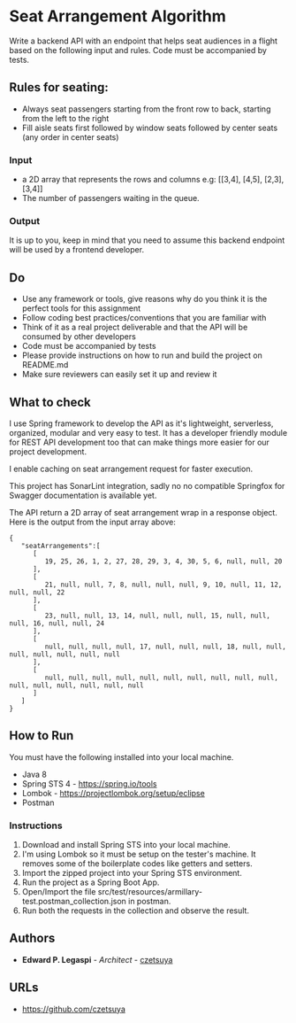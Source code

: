 # Seat Arrangement Algorithm

Write a backend API with an endpoint that helps seat audiences in a flight based on the following input and rules. 
Code must be accompanied by tests.

## Rules for seating:

 - Always seat passengers starting from the front row to back, starting from the left to the right
 - Fill aisle seats first followed by window seats followed by center seats (any order in center seats)
 
### Input
 - a 2D array that represents the rows and columns e.g: [[3,4], [4,5], [2,3], [3,4]]
 - The number of passengers waiting in the queue.
 
### Output

It is up to you, keep in mind that you need to assume this backend endpoint will be used by a frontend developer.

## Do

 - Use any framework or tools, give reasons why do you think it is the perfect tools for this assignment
 - Follow coding best practices/conventions that you are familiar with
 - Think of it as a real project deliverable and that the API will be consumed by other developers
 - Code must be accompanied by tests
 - Please provide instructions on how to run and build the project on README.md
 - Make sure reviewers can easily set it up and review it

## What to check

I use Spring framework to develop the API as it's lightweight, serverless, organized, modular and very easy to test. 
It has a developer friendly module for REST API development too that can make things more easier for our project development.

I enable caching on seat arrangement request for faster execution.

This project has SonarLint integration, sadly no no compatible Springfox for Swagger documentation is available yet.
 
The API return a 2D array of seat arrangement wrap in a response object. Here is the output from the input array above:

```
{
   "seatArrangements":[
      [
         19, 25, 26, 1, 2, 27, 28, 29, 3, 4, 30, 5, 6, null, null, 20
      ],
      [
         21, null, null, 7, 8, null, null, null, 9, 10, null, 11, 12, null, null, 22
      ],
      [
         23, null, null, 13, 14, null, null, null, 15, null, null, null, 16, null, null, 24
      ],
      [
         null, null, null, null, 17, null, null, null, 18, null, null, null, null, null, null, null
      ],
      [
         null, null, null, null, null, null, null, null, null, null, null, null, null, null, null, null
      ]
   ]
}
```
 
## How to Run

You must have the following installed into your local machine.
 
 - Java 8
 - Spring STS 4 - https://spring.io/tools
 - Lombok - https://projectlombok.org/setup/eclipse
 - Postman

### Instructions

 1. Download and install Spring STS into your local machine.
 2. I'm using Lombok so it must be setup on the tester's machine. It removes some of the boilerplate codes like getters and setters.
 3. Import the zipped project into your Spring STS environment.
 4. Run the project as a Spring Boot App.
 5. Open/Import the file src/test/resources/armillary-test.postman_collection.json in postman.
 6. Run both the requests in the collection and observe the result.

 
## Authors

* **Edward P. Legaspi** - *Architect* - [czetsuya](https://bitbucket.com/czetsuya)

## URLs

 * https://github.com/czetsuya